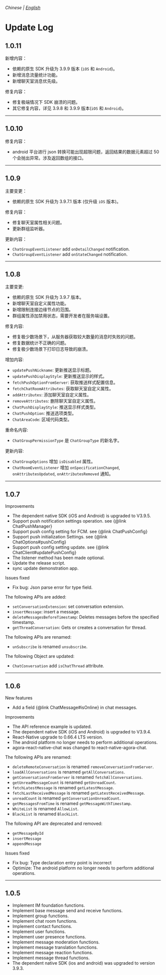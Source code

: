 _Chinese | [English](./CHANGELOG.md)_

# Update Log

## 1.0.11

新增内容：

- 依赖的原生 SDK 升级为 3.9.9 版本 (`iOS` 和 `Android`)。
- 新增消息流量统计功能。
- 新增聊天室消息优先级。

修复内容：

- 修复极端情况下 SDK 崩溃的问题。
- 其它修复内容，详见 3.9.8 和 3.9.9 版本(`iOS` 和 `Android`)。

---

## 1.0.10

修复内容：

- android 平台进行 json 转换可能出现超限问题，返回结果的数据元素超过 50 个会抛出异常。涉及返回数组的接口。

---

## 1.0.9

主要变更：

- 依赖的原生 SDK 升级为 3.9.7.1 版本 (仅升级 `iOS` 版本)。

修复内容：

- 修复聊天室属性相关问题。
- 更新群组监听器。

更新内容：

- `ChatGroupEventListener` add `onDetailChanged` notification.
- `ChatGroupEventListener` add `onStateChanged` notification.

---

## 1.0.8

主要变更:

- 依赖的原生 SDK 升级为 3.9.7 版本。
- 新增聊天室自定义属性功能。
- 新增限制连接边缘节点的范围。
- 群组属性添加禁用状态，需要开发者在服务端设置。

修复内容:

- 修复极少数场景下，从服务器获取较大数量的消息时失败的问题。
- 修复数据统计不正确的问题。
- 修复极少数场景下打印日志导致的崩溃。

增加内容:

- `updatePushNickname`: 更新推送显示标题。
- `updatePushDisplayStyle`: 更新推送显示的样式。
- `fetchPushOptionFromServer`: 获取推送样式配置信息。
- `fetchChatRoomAttributes`: 获取聊天室自定义属性。
- `addAttributes`: 添加聊天室自定义属性。
- `removeAttributes`: 删除聊天室自定义属性。
- `ChatPushDisplayStyle`: 推送显示样式类型。
- `ChatPushOption`: 推送选项类型。
- `ChatAreaCode`: 区域代码类型。

重命名内容:

- `ChatGroupPermissionType` 是 `ChatGroupType` 的新名字。

更新内容:

- `ChatGroupOptions` 增加 `isDisabled` 属性。
- `ChatRoomEventListener` 增加 `onSpecificationChanged`, `onAttributesUpdated`, `onAttributesRemoved` 通知。

---

## 1.0.7

Improvements

- The dependent native SDK (iOS and Android) is upgraded to V3.9.5.
- Support push notification settings operation. see {@link ChatPushManager}
- Support push config setting for FCM. see {@link ChatPushConfig}
- Support push initialization Settings. see {@link ChatOptions#pushConfig}
- Support push config setting update. see {@link ChatClient#updatePushConfig}
- The listener method has been made optional.
- Update the release script.
- sync update demonstration app.

Issues fixed

- Fix bug: Json parse error for type field.

The following APIs are added:

- `setConversationExtension`: set conversation extension.
- `insertMessage`: insert a message.
- `deleteMessagesBeforeTimestamp`: Deletes messages before the specified timestamp.
- `getThreadConversation`: Gets or creates a conversation for thread.

The following APIs are renamed:

- `unSubscribe` is renamed `unsubscribe`.

The following Object are updated:

- `ChatConversation` add `isChatThread` attribute.

---

## 1.0.6

New features

- Add a field {@link ChatMessage#isOnline} in chat messages.

Improvements

- The API reference example is updated.
- The dependent native SDK (iOS and Android) is upgraded to V3.9.4.
- React-Native upgrade to 0.66.4 LTS version.
- The android platform no longer needs to perform additional operations.
- agora-react-native-chat was changed to react-native-agora-chat.

The following APIs are renamed:

- `deleteRemoteConversation` is renamed `removeConversationFromServer`.
- `loadAllConversations` is renamed `getAllConversations`.
- `getConversationsFromServer` is renamed `fetchAllConversations`.
- `getUnreadMessageCount` is renamed `getUnreadCount`.
- `fetchLatestMessage` is renamed `getLatestMessage`.
- `fetchLastReceivedMessage` is renamed `getLatestReceivedMessage`.
- `unreadCount` is renamed `getConversationUnreadCount`.
- `getMessagesFromTime` is renamed `getMessageWithTimestamp`.
- `WhiteList` is renamed `AllowList`.
- `BlackList` is renamed `BlockList`.

The following API are deprecated and removed:

- `getMessageById`
- `insertMessage`
- `appendMessage`

Issues fixed

- Fix bug: Type declaration entry point is incorrect
- Optimize: The android platform no longer needs to perform additional operations.

---

## 1.0.5

- Implement IM foundation functions.
- Implement base message send and receive functions.
- Implement group functions.
- Implement chat room functions.
- Implement contact functions.
- Implement user functions.
- Implement user presence functions.
- Implement message moderation functions.
- Implement message translation functions.
- Implement message reaction functions.
- Implement message thread functions.
- The dependent native SDK (ios and android) was upgraded to version 3.9.3.

